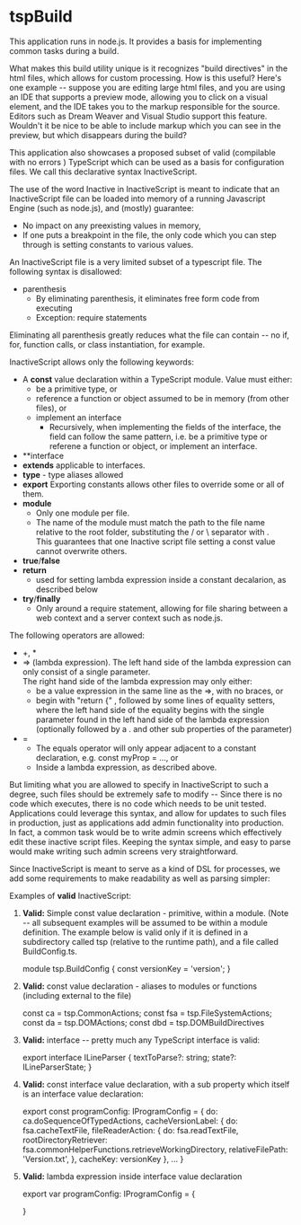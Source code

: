 ﻿# tspBuild

This application runs in node.js.  It provides a basis for implementing common tasks during a build.

What makes this build utility unique is it recognizes "build directives" in the html files, 
which allows for custom processing.  How is this useful?  Here's one example -- suppose you
are editing large html files, and you are using an IDE that supports a preview mode, allowing you 
to click on a visual element, and the IDE takes you to the markup responsible for the source. 
Editors such as Dream Weaver and Visual Studio support this feature.  Wouldn't it be nice to be
able to include markup which you can see in the preview, but which disappears during the build?

This application also showcases a proposed subset of valid (compilable with no errors ) TypeScript which can be used as a basis for 
configuration files.  We call this declarative syntax InactiveScript.

The use of the word Inactive in InactiveScript is meant to indicate that an InactiveScript file can be loaded
into memory of a running Javascript Engine (such as node.js), and (mostly) guarantee:

* No impact on any preexisting values in memory, 
* If one puts a breakpoint in the file, the only code which you can step through is setting constants to various values.

An InactiveScript file is a very limited subset of a typescript file.  The following syntax is disallowed:

* parenthesis
    *  By eliminating parenthesis, it eliminates free form code from executing
    *  Exception:  require statements

Eliminating all parenthesis greatly reduces what the file can contain -- no if, for, function calls, or class instantiation, for example.


InactiveScript allows only the following keywords:

* A **const** value declaration within a TypeScript module.  Value must either:
    * be a primitive type, or 
    * reference a function or object assumed to be in memory (from other files), or
    * implement an interface
        * Recursively, when implementing the fields of the interface, the field can follow the same
            pattern, i.e. be a primitive type or referene a function or object, or implement an interface.
* **interface
* **extends** applicable to interfaces.
* **type** - type aliases allowed
* **export**  Exporting constants allows other files to override some or all of them.
* **module**
    * Only one module  per file.
    * The name of the module must match the path 
        to the file name relative to the root folder, substituting the / or \ separator with .  
        This guarantees that one Inactive script file setting a const value
        cannot overwrite others.
* **true**/**false**
* **return**
    *  used for setting lambda expression inside a constant decalarion, as described below
* **try**/**finally**
    * Only around a require statement, allowing for file sharing between a web context and a server context such as node.js.

The following operators are allowed:
* +, *
* => (lambda expression).  The left hand side of the lambda expression can only consist of a single parameter.  
    The right hand side of the lambda expression may only either:
    *  be a value expression in the same line as the =>, with no braces, or
    *  begin with "return {" , followed by some lines of equality setters, where the left hand side of the equality begins with the
       single parameter found in the left hand side of the lambda expression (optionally followed by a . 
        and other sub properties of the parameter)
* =
    * The equals operator will only appear adjacent to a constant declaration, e.g. const myProp = ..., or
    * Inside a lambda expression, as described above.


But limiting what you are allowed to specify in InactiveScript to such a degree, such files should be extremely safe to
modify --  Since there is no code which executes, there is no code which needs to be unit tested.  Applications could
leverage this syntax, and allow for updates to such files in production, just as applications add admin functionality
into production.  In fact, a common task would be to write admin screens which effectively edit these inactive script files.
Keeping the syntax simple, and easy to parse would make writing such admin screens very straightforward.

Since InactiveScript is meant to serve as a kind of DSL for processes, we add some requirements to make readability
as well as parsing simpler:

Examples of **valid** InactiveScript:

1)  **Valid:** Simple const value declaration - primitive, within a module.  (Note -- all subsequent examples will
    be assumed to be within a module definition.  The example  below is valid only if it is defined in a subdirectory
    called tsp (relative to the runtime path), and a file called BuildConfig.ts.

     module tsp.BuildConfig {
        const versionKey = 'version';
     }

2)  **Valid:** const value declaration - aliases to modules or functions (including external to the file)

     const ca = tsp.CommonActions;
     const fsa = tsp.FileSystemActions;
     const da = tsp.DOMActions;
     const dbd = tsp.DOMBuildDirectives 

3)  **Valid:** interface -- pretty much any TypeScript interface is valid:

     export interface ILineParser {
        textToParse?: string;
        state?: ILineParserState;
     }

4)  **Valid:** const interface value declaration, with a sub property which itself is an interface value declaration:

     export const programConfig: IProgramConfig = {
         do: ca.doSequenceOfTypedActions,
         cacheVersionLabel: {
             do: fsa.cacheTextFile,
             fileReaderAction: {
                 do: fsa.readTextFile,
                 rootDirectoryRetriever: fsa.commonHelperFunctions.retrieveWorkingDirectory,
                 relativeFilePath: 'Version.txt',
             },
             cacheKey: versionKey
         },
         ...
     }
5)  **Valid:** lambda expression inside interface value declaration


     <!-- language: lang-js -->
     export var programConfig: IProgramConfig = {

     }







